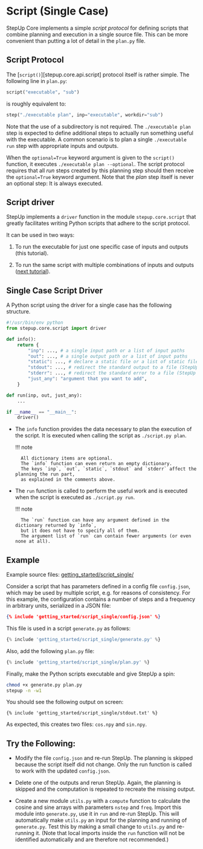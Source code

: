 # Script (Single Case)

StepUp Core implements a simple *script protocol* for defining scripts that combine planning and execution in a single source file.
This can be more convenient than putting a lot of detail in the `plan.py` file.


## Script Protocol

The [`script()`][stepup.core.api.script] protocol itself is rather simple.
The following line in `plan.py`:

```python
script("executable", "sub")
```

is roughly equivalent to:

```python
step("./executable plan", inp="executable", workdir="sub")
```

Note that the use of a subdirectory is not required.
The `./executable plan` step is expected to define additional steps to actually run something useful with the executable.
A common scenario is to plan a single `./executable run` step with appropriate inputs and outputs.

When the `optional=True` keyword argument is given to the `script()` function,
it executes `./executable plan --optional`.
The script protocol requires that all *run* steps created by this planning step should then receive the `optional=True` keyword argument.
Note that the *plan* step itself is never an optional step:
It is always executed.


## Script driver

StepUp implements a `driver` function in the module `stepup.core.script` that greatly facilitates
writing Python scripts that adhere to the script protocol.

It can be used in two ways:

1. To run the executable for just one specific case of inputs and outputs (this tutorial).

2. To run the same script with multiple combinations of inputs and outputs ([next tutorial](script_multiple.md)).


## Single Case Script Driver

A Python script using the driver for a single case has the following structure.


```python
#!/usr/bin/env python
from stepup.core.script import driver

def info():
    return {
        "inp": ..., # a single input path or a list of input paths
        "out": ..., # a single output path or a list of input paths
        "static": ..., # declare a static file or a list of static files
        "stdout": ..., # redirect the standard output to a file (StepUp 1.3.0)
        "stderr": ..., # redirect the standard error to a file (StepUp 1.3.0)
        "just_any": "argument that you want to add",
    }

def run(inp, out, just_any):
    ...

if __name__ == "__main__":
    driver()
```

- The `info` function provides the data necessary to plan the execution of the script.
  It is executed when calling the script as `./script.py plan`.

    !!! note

        All dictionary items are optional.
        The `info` function can even return an empty dictionary.
        The keys `inp`, `out`, `static`, `stdout` and `stderr` affect the planning the run part,
        as explained in the comments above.

- The `run` function is called to perform the useful work and
  is executed when the script is executed as `./script.py run`.

    !!! note

        The `run` function can have any argument defined in the dictionary returned by `info`,
        but it does not have to specify all of them.
        The argument list of `run` can contain fewer arguments (or even none at all).


## Example

Example source files: [getting_started/script_single/](https://github.com/reproducible-reporting/stepup-core/tree/main/docs/getting_started/script_single)

Consider a script that has parameters defined in a config file `config.json`,
which may be used by multiple script, e.g. for reasons of consistency.
For this example, the configuration contains a number of steps and a frequency in arbitrary units,
serialized in a JSON file:

```json
{% include 'getting_started/script_single/config.json' %}
```

This file is used in a script `generate.py` as follows:

```python
{% include 'getting_started/script_single/generate.py' %}
```

Also, add the following `plan.py` file:

```python
{% include 'getting_started/script_single/plan.py' %}
```

Finally, make the Python scripts executable and give StepUp a spin:

```bash
chmod +x generate.py plan.py
stepup -n -w1
```

You should see the following output on screen:

```
{% include 'getting_started/script_single/stdout.txt' %}
```

As expected, this creates two files: `cos.npy` and `sin.npy`.


## Try the Following:

- Modify the file `config.json` and re-run StepUp.
  The planning is skipped because the script itself did not change.
  Only the run function is called to work with the updated `config.json`.

- Delete one of the outputs and rerun StepUp.
  Again, the planning is skipped and the computation is repeated to recreate the missing output.

- Create a new module `utils.py` with a `compute` function to calculate the cosine and sine arrays
  with parameters `nstep` and `freq`.
  Import this module into `generate.py`, use it in `run` and re-run StepUp.
  This will automatically make `utils.py` an input for the planning and running of `generate.py`.
  Test this by making a small change to `utils.py` and re-running it.
  (Note that local imports inside the `run` function will not be identified automatically and
  are therefore not recommended.)
